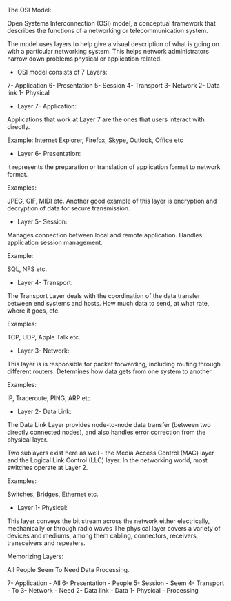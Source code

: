 The OSI Model:

Open Systems Interconnection (OSI) model, a conceptual 
framework that describes the functions of a networking 
or telecommunication system.

The model uses layers to help give a visual description 
of what is going on with a particular networking system.
This helps network administrators narrow down problems
physical or application related.


- OSI model consists of 7 Layers:

7- Application
6- Presentation
5- Session
4- Transport
3- Network
2- Data link
1- Physical


- Layer 7- Application:

Applications that work at Layer 7 are the ones that 
users interact with directly. 

Example:
Internet Explorer, Firefox, Skype, Outlook, Office etc


- Layer 6- Presentation:

it represents the preparation or translation of 
application format to network format.

Examples:

JPEG, GIF, MIDI etc.
Another  good example of this layer is encryption and 
decryption of data for secure transmission.



- Layer 5- Session:

Manages connection between local and remote application.
Handles application session management.

Example:

SQL, NFS etc.



- Layer 4- Transport:

The Transport Layer deals with the coordination of the 
data transfer between end systems and hosts. How much 
data to send, at what rate, where it goes, etc.

Examples:

TCP, UDP, Apple Talk etc.


- Layer 3- Network: 

This layer is is responsible for packet forwarding, 
including routing through different routers.
Determines how data gets from one system to another.

Examples: 

IP, Traceroute, PING, ARP etc



- Layer 2- Data Link:

The Data Link Layer provides node-to-node data transfer
(between two directly connected nodes), and also handles
error correction from the physical layer. 

Two sublayers exist here as well - the Media Access 
Control (MAC) layer and the Logical Link Control (LLC) 
layer. In the networking world, most switches operate at
Layer 2.

Examples:

Switches, Bridges, Ethernet etc.



- Layer 1- Physical:

This layer conveys the bit stream across the network 
either electrically, mechanically or through radio waves
The physical layer covers a variety of devices and 
mediums, among them cabling, connectors, receivers, 
transceivers and repeaters.



Memorizing Layers:

All People Seem To Need Data Processing.

7- Application - All
6- Presentation - People
5- Session - Seem
4- Transport - To
3- Network - Need
2- Data link - Data
1- Physical - Processing















